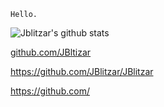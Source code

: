 [//]: # (Why hello there)
`Hello.`

![Jblitzar's github stats](https://github-readme-stats.vercel.app/api?username=jblitzar&show_icons=true&theme=transparent&include_all_commits=true)


[github.com/JBltizar
](https://github.com/Jblitzar)

https://github.com/JBlitzar/JBlitzar

https://github.com/
